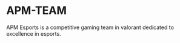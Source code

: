 # APM-TEAM
APM Esports is a competitive gaming team in valorant dedicated to excellence in esports.
